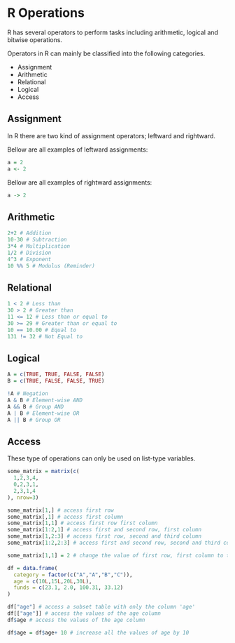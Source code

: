 # R Operations

R has several operators to perform tasks including arithmetic, logical and bitwise operations.

Operators in R can mainly be classified into the following categories.

- Assignment
- Arithmetic
- Relational
- Logical
- Access

## Assignment

In R there are two kind of assignment operators; leftward and rightward.

Bellow are all examples of leftward assignments:

```r
a = 2
a <- 2
```

Bellow are all examples of rightward assignments:

```r
a -> 2
```

## Arithmetic

```r
2+2 # Addition
10-30 # Subtraction
3*4 # Multiplication
1/2 # Division
4^3 # Exponent
10 %% 5 # Modulus (Reminder)
```

## Relational

```r
1 < 2 # Less than
30 > 2 # Greater than
11 <= 12 # Less than or equal to
30 >= 29 # Greater than or equal to
10 == 10.00 # Equal to
131 != 32 # Not Equal to
```

## Logical 

```r
A = c(TRUE, TRUE, FALSE, FALSE)
B = c(TRUE, FALSE, FALSE, TRUE)

!A # Negation
A & B # Element-wise AND
A && B # Group AND
A | B # Element-wise OR
A || B # Group OR
```

## Access

These type of operations can only be used on list-type variables.

```r
some_matrix = matrix(c(
  1,2,3,4,
  0,2,3,1,
  2,3,1,4
), nrow=3)

some_matrix[1,] # access first row
some_matrix[,1] # access first column
some_matrix[1,1] # access first row first column
some_matrix[1:2,1] # access first and second row, first column
some_matrix[1,2:3] # access first row, second and third column
some_matrix[1:2,2:3] # access first and second row, second and third column

some_matrix[1,1] = 2 # change the value of first row, first column to the number 2
```

```r
df = data.frame(
  category = factor(c("A","A","B","C")),
  age = c(10L,15L,20L,30L),
  funds = c(23.1, 2.0, 100.31, 33.12)
)

df["age"] # access a subset table with only the column 'age'
df[["age"]] # access the values of the age column
df$age # access the values of the age column

df$age = df$age+ 10 # increase all the values of age by 10
```